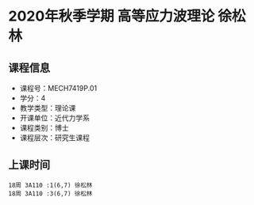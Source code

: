 # 2020年秋季学期 高等应力波理论 徐松林






## 课程信息

- 课程号：MECH7419P.01
- 学分：4
- 教学类型：理论课
- 开课单位：近代力学系
- 课程类别：博士
- 课程层次：研究生课程

## 上课时间

```
18周 3A110 :1(6,7) 徐松林
18周 3A110 :3(6,7) 徐松林
```

